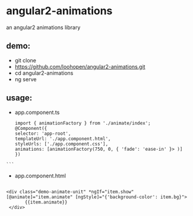 # angular2-animations
an angular2 animations library

## demo:
   * git clone     
   * https://github.com/loohopen/angular2-animations.git
   * cd angular2-animations
   * ng serve
## usage:
   * app.component.ts 
     ```
     import { animationFactory } from './animate/index';
     @Component({
     selector: 'app-root',
     templateUrl: './app.component.html',
     styleUrls: ['./app.component.css'],
     animations: [animationFactory(750, 0, { 'fade': 'ease-in' }> )]
     })
    ```
   * app.component.html
     ```
    <div class="demo-animate-unit" *ngIf="item.show" [@animate]="item.animate" [ngStyle]="{'background-color': item.bg}">
           {{item.animate}}
     </div>
